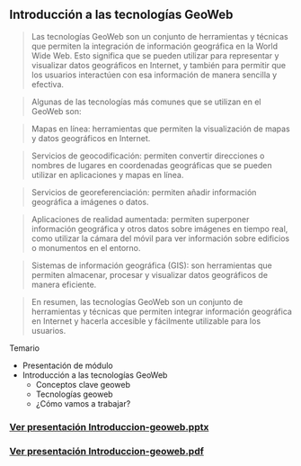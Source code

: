 ## Introducción a las tecnologías GeoWeb

> Las tecnologías GeoWeb son un conjunto de herramientas y técnicas que permiten la integración de información geográfica en la World Wide Web. Esto significa que se pueden utilizar para representar y visualizar datos geográficos en Internet, y también para permitir que los usuarios interactúen con esa información de manera sencilla y efectiva.

> Algunas de las tecnologías más comunes que se utilizan en el GeoWeb son:

> Mapas en línea: herramientas que permiten la visualización de mapas y datos geográficos en Internet.

> Servicios de geocodificación: permiten convertir direcciones o nombres de lugares en coordenadas geográficas que se pueden utilizar en aplicaciones y mapas en línea.

> Servicios de georeferenciación: permiten añadir información geográfica a imágenes o datos.

> Aplicaciones de realidad aumentada: permiten superponer información geográfica y otros datos sobre imágenes en tiempo real, como utilizar la cámara del móvil para ver información sobre edificios o monumentos en el entorno.

> Sistemas de información geográfica (GIS): son herramientas que permiten almacenar, procesar y visualizar datos geográficos de manera eficiente.

> En resumen, las tecnologías GeoWeb son un conjunto de herramientas y técnicas que permiten integrar información geográfica en Internet y hacerla accesible y fácilmente utilizable para los usuarios.


Temario

* Presentación de módulo
* Introducción a las tecnologías GeoWeb
    * Conceptos clave geoweb
    * Tecnologías geoweb
    * ¿Cómo vamos a trabajar?

### [Ver presentación Introduccion-geoweb.pptx](presentacion/Introduccion-geoweb.pptx)
### [Ver presentación Introduccion-geoweb.pdf](presentacion/Introduccion-geoweb.pdf)
